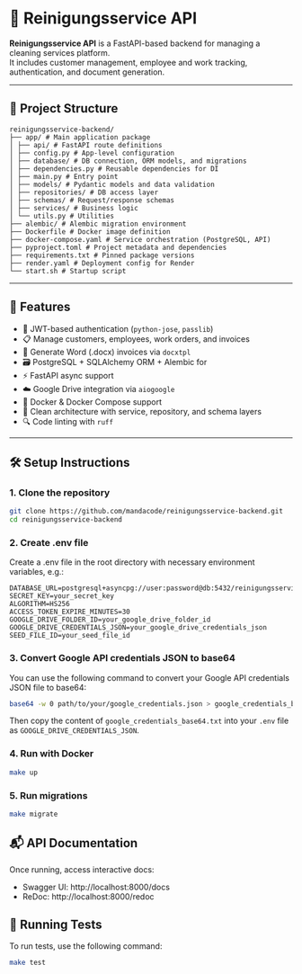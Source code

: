 # 🧽 Reinigungsservice API

**Reinigungsservice API** is a FastAPI-based backend for managing a cleaning services platform.  
It includes customer management, employee and work tracking, authentication, and document generation.

---

## 📁 Project Structure
```plaintext
reinigungsservice-backend/
├── app/ # Main application package
│ ├── api/ # FastAPI route definitions
│ ├── config.py # App-level configuration
│ ├── database/ # DB connection, ORM models, and migrations
│ ├── dependencies.py # Reusable dependencies for DI
│ ├── main.py # Entry point
│ ├── models/ # Pydantic models and data validation
│ ├── repositories/ # DB access layer
│ ├── schemas/ # Request/response schemas
│ ├── services/ # Business logic
│ └── utils.py # Utilities
├── alembic/ # Alembic migration environment
├── Dockerfile # Docker image definition
├── docker-compose.yaml # Service orchestration (PostgreSQL, API)
├── pyproject.toml # Project metadata and dependencies
├── requirements.txt # Pinned package versions
├── render.yaml # Deployment config for Render
└── start.sh # Startup script
```

---

## 🚀 Features

- 🔐 JWT-based authentication (`python-jose`, `passlib`)
- 📋 Manage customers, employees, work orders, and invoices
- 📄 Generate Word (.docx) invoices via `docxtpl`
- 🗃️ PostgreSQL + SQLAlchemy ORM + Alembic for
- ⚡ FastAPI async support
- ☁️ Google Drive integration via `aiogoogle`
- 🐳 Docker & Docker Compose support
- 🧪 Clean architecture with service, repository, and schema layers
- 🔍 Code linting with `ruff`

---

## 🛠️ Setup Instructions

### 1. Clone the repository

```bash
git clone https://github.com/mandacode/reinigungsservice-backend.git
cd reinigungsservice-backend
```

### 2. Create .env file
Create a .env file in the root directory with necessary environment variables, e.g.:
```plaintext
DATABASE_URL=postgresql+asyncpg://user:password@db:5432/reinigungsservice
SECRET_KEY=your_secret_key
ALGORITHM=HS256
ACCESS_TOKEN_EXPIRE_MINUTES=30
GOOGLE_DRIVE_FOLDER_ID=your_google_drive_folder_id
GOOGLE_DRIVE_CREDENTIALS_JSON=your_google_drive_credentials_json
SEED_FILE_ID=your_seed_file_id
```

### 3. Convert Google API credentials JSON to base64
You can use the following command to convert your Google API credentials JSON file to base64:
```bash
base64 -w 0 path/to/your/google_credentials.json > google_credentials_base64.txt
```
Then copy the content of `google_credentials_base64.txt` into your `.env` file as `GOOGLE_DRIVE_CREDENTIALS_JSON`.

### 4.  Run with Docker
```bash
make up
```

### 5. Run migrations
```bash
make migrate
```

## 📬 API Documentation
Once running, access interactive docs:

- Swagger UI: http://localhost:8000/docs
- ReDoc: http://localhost:8000/redoc

## 🧪 Running Tests
To run tests, use the following command:
```bash
make test
```
